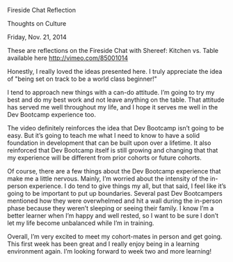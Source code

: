 Fireside Chat Reflection

Thoughts on Culture

Friday, Nov. 21, 2014

These are reflections on the Fireside Chat with Shereef: Kitchen vs. Table available here http://vimeo.com/85001014

Honestly, I really loved the ideas presented here. I truly appreciate the idea of "being set on track to be a world class beginner!"

I tend to approach new things with a can-do attitude. I’m going to try my best and do my best work and not leave anything on the table. That attitude has served me well throughout my life, and I hope it serves me well in the Dev Bootcamp experience too. 

The video definitely reinforces the idea that Dev Bootcamp isn’t going to be easy. But it’s going to teach me what I need to know to have a solid foundation in development that can be built upon over a lifetime. It also reinforced that Dev Bootcamp itself is still growing and changing that that my experience will be different from prior cohorts or future cohorts. 

Of course, there are a few things about the Dev Bootcamp experience that make me a little nervous. Mainly, I’m worried about the intensity of the in-person experience. I do tend to give things my all, but that said, I feel like it’s going to be important to put up boundaries. Several past Dev Bootcampers mentioned how they were overwhelmed and hit a wall during the in-person phase because they weren’t sleeping or seeing their family. I know I’m a better learner when I’m happy and well rested, so I want to be sure I don’t let my life become unbalanced while I’m in training.

Overall, I’m very excited to meet my cohort-mates in person and get going. This first week has been great and I really enjoy being in a learning environment again. I’m looking forward to week two and more learning!
